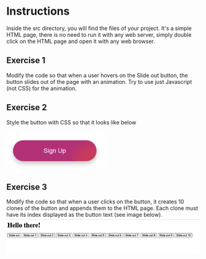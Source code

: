# Instructions

Inside the src directory, you will find the files of your project.
It's a simple HTML page, there is no need to run it with any web server, simply double click on the HTML page and open it with any web browser.

## Exercise 1

Modify the code so that when a user hovers on the Slide out button, the button slides out of the page with an animation.
Try to use just Javascript (not CSS) for the animation.

## Exercise 2

Style the button with CSS so that it looks like below

![Step 2](/assets/step-2.png)

## Exercise 3

Modify the code so that when a user clicks on the button, it creates 10 clones of the button and appends them to the HTML page.
Each clone must have its index displayed as the button text (see image below).
![Step 2](/assets/step-3.png)
